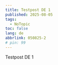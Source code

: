 ```yaml
---
title: Testpost DE 1
published: 2025-08-05
tags:
  - NoTopic
toc: false
lang: de
abbrlink: 050825-2
# pin: 99
---
```


Testpost DE 1